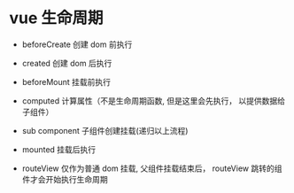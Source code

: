 # vue 生命周期

- beforeCreate 创建 dom 前执行

- created 创建 dom 后执行

- beforeMount 挂载前执行

- computed 计算属性（不是生命周期函数, 但是这里会先执行， 以提供数据给子组件）

- sub component 子组件创建挂载(递归以上流程)

- mounted 挂载后执行

- routeView 仅作为普通 dom 挂载, 父组件挂载结束后， routeView 跳转的组件才会开始执行生命周期
